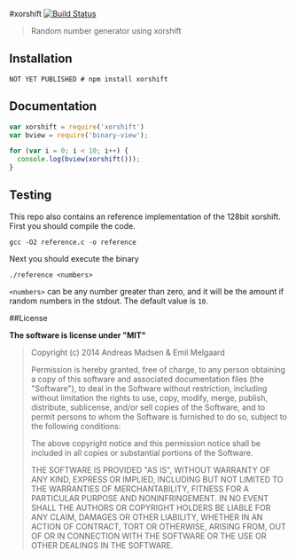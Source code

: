 #xorshift [![Build Status](https://travis-ci.org/AndreasMadsen/xorshift.svg?branch=number-args)](https://travis-ci.org/AndreasMadsen/xorshift)

> Random number generator using xorshift

## Installation

```sheel
NOT YET PUBLISHED # npm install xorshift
```

## Documentation

```javascript
var xorshift = require('xorshift')
var bview = require('binary-view');

for (var i = 0; i < 10; i++) {
  console.log(bview(xorshift()));
}
```

## Testing

This repo also contains an reference implementation of the 128bit xorshift.
First you should compile the code.

```shell
gcc -O2 reference.c -o reference
```

Next you should execute the binary
```shell
./reference <numbers>
```

`<numbers>` can be any number greater than zero, and it will be the amount
if random numbers in the stdout. The default value is `10`.

##License

**The software is license under "MIT"**

> Copyright (c) 2014 Andreas Madsen & Emil Melgaard
>
> Permission is hereby granted, free of charge, to any person obtaining a copy
> of this software and associated documentation files (the "Software"), to deal
> in the Software without restriction, including without limitation the rights
> to use, copy, modify, merge, publish, distribute, sublicense, and/or sell
> copies of the Software, and to permit persons to whom the Software is
> furnished to do so, subject to the following conditions:
>
> The above copyright notice and this permission notice shall be included in
> all copies or substantial portions of the Software.
>
> THE SOFTWARE IS PROVIDED "AS IS", WITHOUT WARRANTY OF ANY KIND, EXPRESS OR
> IMPLIED, INCLUDING BUT NOT LIMITED TO THE WARRANTIES OF MERCHANTABILITY,
> FITNESS FOR A PARTICULAR PURPOSE AND NONINFRINGEMENT. IN NO EVENT SHALL THE
> AUTHORS OR COPYRIGHT HOLDERS BE LIABLE FOR ANY CLAIM, DAMAGES OR OTHER
> LIABILITY, WHETHER IN AN ACTION OF CONTRACT, TORT OR OTHERWISE, ARISING FROM,
> OUT OF OR IN CONNECTION WITH THE SOFTWARE OR THE USE OR OTHER DEALINGS IN
> THE SOFTWARE.
